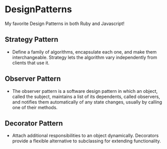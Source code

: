 # DesignPatterns
My favorite Design Patterns in both Ruby and Javascript!

## Strategy Pattern
- Define a family of algorithms, encapsulate each one, and make them interchangeable. Strategy lets the algorithm vary independently from clients that use it.

## Observer Pattern 
- The observer pattern is a software design pattern in which an object, called the subject, maintains a list of its dependents, called observers, and notifies them automatically of any state changes, usually by calling one of their methods. 

## Decorator Pattern
- Attach additional responsibilities to an object dynamically. Decorators provide a flexible alternative to subclassing for extending functionality.

